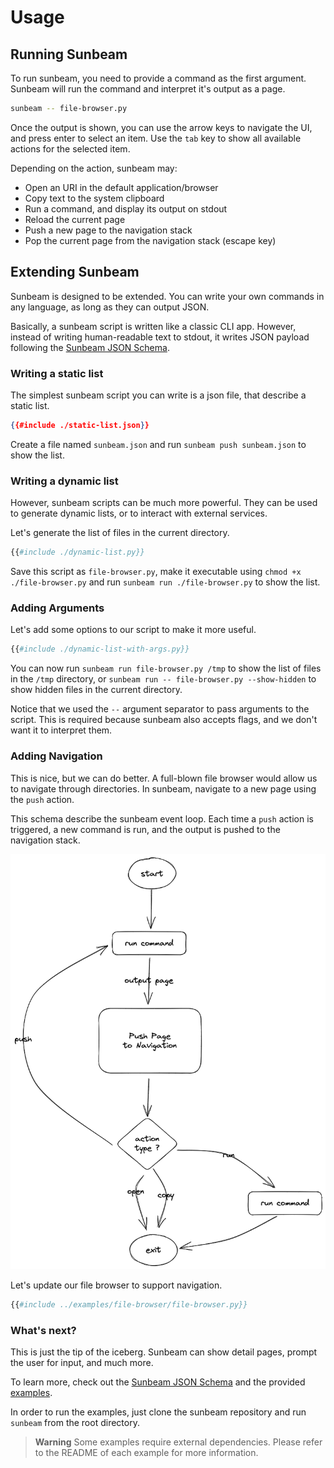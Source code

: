# Usage

## Running Sunbeam

To run sunbeam, you need to provide a command as the first argument. Sunbeam will run the command and interpret it's output as a page.

```bash
sunbeam -- file-browser.py
```

Once the output is shown, you can use the arrow keys to navigate the UI, and press enter to select an item.
Use the `tab` key to show all available actions for the selected item.

Depending on the action, sunbeam may:

- Open an URI in the default application/browser
- Copy text to the system clipboard
- Run a command, and display its output on stdout
- Reload the current page
- Push a new page to the navigation stack
- Pop the current page from the navigation stack (escape key)

## Extending Sunbeam

Sunbeam is designed to be extended. You can write your own commands in any language, as long as they can output JSON.

Basically, a sunbeam script is written like a classic CLI app. However, instead of writing human-readable text to stdout, it writes JSON payload following the [Sunbeam JSON Schema](../schema.md).

### Writing a static list

The simplest sunbeam script you can write is a json file, that describe a static list.

```json
{{#include ./static-list.json}}
```

Create a file named `sunbeam.json` and run `sunbeam push sunbeam.json` to show the list.

### Writing a dynamic list

However, sunbeam scripts can be much more powerful. They can be used to generate dynamic lists, or to interact with external services.

Let's generate the list of files in the current directory.

```python
{{#include ./dynamic-list.py}}
```

Save this script as `file-browser.py`, make it executable using `chmod +x ./file-browser.py` and run `sunbeam run ./file-browser.py` to show the list.

### Adding Arguments

Let's add some options to our script to make it more useful.

```python
{{#include ./dynamic-list-with-args.py}}
```

You can now run `sunbeam run file-browser.py /tmp` to show the list of files in the `/tmp` directory, or `sunbeam run -- file-browser.py --show-hidden` to show hidden files in the current directory.

Notice that we used the `--` argument separator to pass arguments to the script. This is required because sunbeam also accepts flags, and we don't want it to interpret them.

### Adding Navigation

This is nice, but we can do better. A full-blown file browser would allow us to navigate through directories.
In sunbeam, navigate to a new page using the `push` action.

This schema describe the sunbeam event loop. Each time a `push` action is triggered, a new command is run, and the output is pushed to the navigation stack.

![Sunbeam Event Loop](./event-loop.excalidraw.png)

Let's update our file browser to support navigation.

```python
{{#include ../examples/file-browser/file-browser.py}}
```

### What's next?

This is just the tip of the iceberg. Sunbeam can show detail pages, prompt the user for input, and much more.

To learn more, check out the [Sunbeam JSON Schema](../schema.md) and the provided [examples](../examples).

In order to run the examples, just clone the sunbeam repository and run `sunbeam` from the root directory.

> **Warning** Some examples require external dependencies. Please refer to the README of each example for more information.
